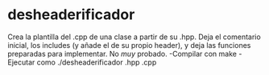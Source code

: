 # desheaderificador
Crea la plantilla del .cpp de una clase a partir de su .hpp. 
Deja el comentario inicial, los includes (y añade el de su propio header), y deja las funciones preparadas para implementar.
No *muy* probado.
-Compilar con make
-Ejecutar como ./desheaderificador <fichero>.hpp <fichero>.cpp

